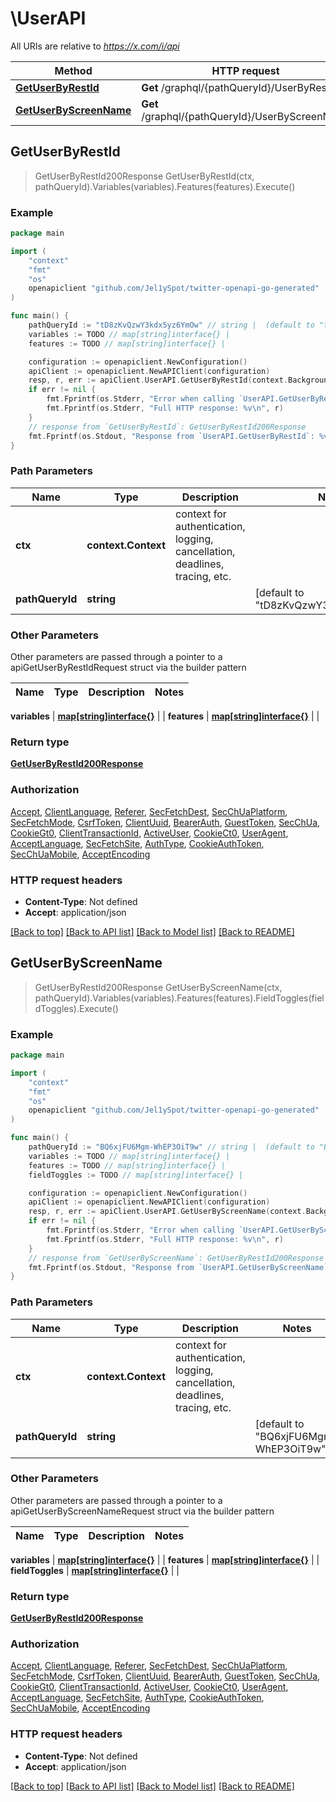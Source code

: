 # \UserAPI

All URIs are relative to *https://x.com/i/api*

Method | HTTP request | Description
------------- | ------------- | -------------
[**GetUserByRestId**](UserAPI.md#GetUserByRestId) | **Get** /graphql/{pathQueryId}/UserByRestId | 
[**GetUserByScreenName**](UserAPI.md#GetUserByScreenName) | **Get** /graphql/{pathQueryId}/UserByScreenName | 



## GetUserByRestId

> GetUserByRestId200Response GetUserByRestId(ctx, pathQueryId).Variables(variables).Features(features).Execute()





### Example

```go
package main

import (
	"context"
	"fmt"
	"os"
	openapiclient "github.com/Jel1ySpot/twitter-openapi-go-generated"
)

func main() {
	pathQueryId := "tD8zKvQzwY3kdx5yz6YmOw" // string |  (default to "tD8zKvQzwY3kdx5yz6YmOw")
	variables := TODO // map[string]interface{} | 
	features := TODO // map[string]interface{} | 

	configuration := openapiclient.NewConfiguration()
	apiClient := openapiclient.NewAPIClient(configuration)
	resp, r, err := apiClient.UserAPI.GetUserByRestId(context.Background(), pathQueryId).Variables(variables).Features(features).Execute()
	if err != nil {
		fmt.Fprintf(os.Stderr, "Error when calling `UserAPI.GetUserByRestId``: %v\n", err)
		fmt.Fprintf(os.Stderr, "Full HTTP response: %v\n", r)
	}
	// response from `GetUserByRestId`: GetUserByRestId200Response
	fmt.Fprintf(os.Stdout, "Response from `UserAPI.GetUserByRestId`: %v\n", resp)
}
```

### Path Parameters


Name | Type | Description  | Notes
------------- | ------------- | ------------- | -------------
**ctx** | **context.Context** | context for authentication, logging, cancellation, deadlines, tracing, etc.
**pathQueryId** | **string** |  | [default to &quot;tD8zKvQzwY3kdx5yz6YmOw&quot;]

### Other Parameters

Other parameters are passed through a pointer to a apiGetUserByRestIdRequest struct via the builder pattern


Name | Type | Description  | Notes
------------- | ------------- | ------------- | -------------

 **variables** | [**map[string]interface{}**](map[string]interface{}.md) |  | 
 **features** | [**map[string]interface{}**](map[string]interface{}.md) |  | 

### Return type

[**GetUserByRestId200Response**](GetUserByRestId200Response.md)

### Authorization

[Accept](../README.md#Accept), [ClientLanguage](../README.md#ClientLanguage), [Referer](../README.md#Referer), [SecFetchDest](../README.md#SecFetchDest), [SecChUaPlatform](../README.md#SecChUaPlatform), [SecFetchMode](../README.md#SecFetchMode), [CsrfToken](../README.md#CsrfToken), [ClientUuid](../README.md#ClientUuid), [BearerAuth](../README.md#BearerAuth), [GuestToken](../README.md#GuestToken), [SecChUa](../README.md#SecChUa), [CookieGt0](../README.md#CookieGt0), [ClientTransactionId](../README.md#ClientTransactionId), [ActiveUser](../README.md#ActiveUser), [CookieCt0](../README.md#CookieCt0), [UserAgent](../README.md#UserAgent), [AcceptLanguage](../README.md#AcceptLanguage), [SecFetchSite](../README.md#SecFetchSite), [AuthType](../README.md#AuthType), [CookieAuthToken](../README.md#CookieAuthToken), [SecChUaMobile](../README.md#SecChUaMobile), [AcceptEncoding](../README.md#AcceptEncoding)

### HTTP request headers

- **Content-Type**: Not defined
- **Accept**: application/json

[[Back to top]](#) [[Back to API list]](../README.md#documentation-for-api-endpoints)
[[Back to Model list]](../README.md#documentation-for-models)
[[Back to README]](../README.md)


## GetUserByScreenName

> GetUserByRestId200Response GetUserByScreenName(ctx, pathQueryId).Variables(variables).Features(features).FieldToggles(fieldToggles).Execute()





### Example

```go
package main

import (
	"context"
	"fmt"
	"os"
	openapiclient "github.com/Jel1ySpot/twitter-openapi-go-generated"
)

func main() {
	pathQueryId := "BQ6xjFU6Mgm-WhEP3OiT9w" // string |  (default to "BQ6xjFU6Mgm-WhEP3OiT9w")
	variables := TODO // map[string]interface{} | 
	features := TODO // map[string]interface{} | 
	fieldToggles := TODO // map[string]interface{} | 

	configuration := openapiclient.NewConfiguration()
	apiClient := openapiclient.NewAPIClient(configuration)
	resp, r, err := apiClient.UserAPI.GetUserByScreenName(context.Background(), pathQueryId).Variables(variables).Features(features).FieldToggles(fieldToggles).Execute()
	if err != nil {
		fmt.Fprintf(os.Stderr, "Error when calling `UserAPI.GetUserByScreenName``: %v\n", err)
		fmt.Fprintf(os.Stderr, "Full HTTP response: %v\n", r)
	}
	// response from `GetUserByScreenName`: GetUserByRestId200Response
	fmt.Fprintf(os.Stdout, "Response from `UserAPI.GetUserByScreenName`: %v\n", resp)
}
```

### Path Parameters


Name | Type | Description  | Notes
------------- | ------------- | ------------- | -------------
**ctx** | **context.Context** | context for authentication, logging, cancellation, deadlines, tracing, etc.
**pathQueryId** | **string** |  | [default to &quot;BQ6xjFU6Mgm-WhEP3OiT9w&quot;]

### Other Parameters

Other parameters are passed through a pointer to a apiGetUserByScreenNameRequest struct via the builder pattern


Name | Type | Description  | Notes
------------- | ------------- | ------------- | -------------

 **variables** | [**map[string]interface{}**](map[string]interface{}.md) |  | 
 **features** | [**map[string]interface{}**](map[string]interface{}.md) |  | 
 **fieldToggles** | [**map[string]interface{}**](map[string]interface{}.md) |  | 

### Return type

[**GetUserByRestId200Response**](GetUserByRestId200Response.md)

### Authorization

[Accept](../README.md#Accept), [ClientLanguage](../README.md#ClientLanguage), [Referer](../README.md#Referer), [SecFetchDest](../README.md#SecFetchDest), [SecChUaPlatform](../README.md#SecChUaPlatform), [SecFetchMode](../README.md#SecFetchMode), [CsrfToken](../README.md#CsrfToken), [ClientUuid](../README.md#ClientUuid), [BearerAuth](../README.md#BearerAuth), [GuestToken](../README.md#GuestToken), [SecChUa](../README.md#SecChUa), [CookieGt0](../README.md#CookieGt0), [ClientTransactionId](../README.md#ClientTransactionId), [ActiveUser](../README.md#ActiveUser), [CookieCt0](../README.md#CookieCt0), [UserAgent](../README.md#UserAgent), [AcceptLanguage](../README.md#AcceptLanguage), [SecFetchSite](../README.md#SecFetchSite), [AuthType](../README.md#AuthType), [CookieAuthToken](../README.md#CookieAuthToken), [SecChUaMobile](../README.md#SecChUaMobile), [AcceptEncoding](../README.md#AcceptEncoding)

### HTTP request headers

- **Content-Type**: Not defined
- **Accept**: application/json

[[Back to top]](#) [[Back to API list]](../README.md#documentation-for-api-endpoints)
[[Back to Model list]](../README.md#documentation-for-models)
[[Back to README]](../README.md)

